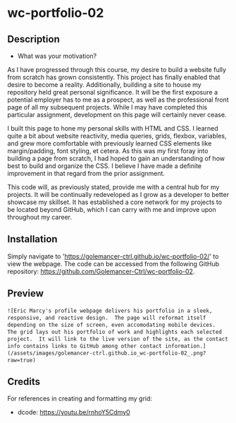 # wc-portfolio-02

## Description

- What was your motivation?

As I have progressed through this course, my desire to build a website fully from scratch has grown consistently.  This project has finally enabled that desire to become a reality.  Additionally, building a site to house my repository held great personal significance.  It will be the first exposure a potential employer has to me as a prospect, as well as the professional front page of all my subsequent projects.  While I may have completed this particular assignment, development on this page will certainly never cease.

I built this page to hone my personal skills with HTML and CSS.  I learned quite a bit about website reactivity, media queries, grids, flexbox, variables, and grew more comfortable with previously learned CSS elements like margin/padding, font styling, et cetera.  As this was my first foray into building a page from scratch, I had hoped to gain an understanding of how best to build and organize the CSS.  I believe I have made a definite improvement in that regard from the prior assignment.  

This code will, as previously stated, provide me with a central hub for my projects.  It will be continually redeveloped as I grow as a developer to better showcase my skillset.  It has established a core network for my projects to be located beyond GitHub, which I can carry with me and improve upon throughout my career.  

## Installation

Simply navigate to 'https://golemancer-ctrl.github.io/wc-portfolio-02/' to view the webpage.  The code can be accessed from the following GitHub repository: https://github.com/Golemancer-Ctrl/wc-portfolio-02.

## Preview

    ![Eric Marcy's profile webpage delivers his portfolio in a sleek, responsive, and reactive design.  The page will reformat itself depending on the size of screen, even accomodating mobile devices.  The grid lays out his portfolio of work and highlights each selected project.  It will link to the live version of the site, as the contact info contains links to GitHub among other contact information.](/assets/images/golemancer-ctrl.github.io_wc-portfolio-02_.png?raw=true)

## Credits

For references in creating and formatting my grid:
 - dcode: https://youtu.be/rnhoY5Cdmy0

